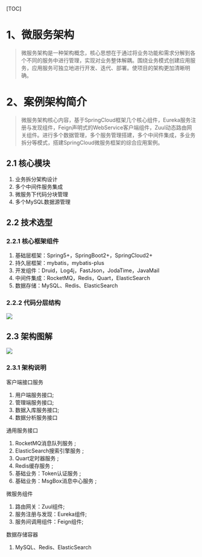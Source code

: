[TOC]

# 1、微服务架构
>微服务架构是一种架构概念，核心思想在于通过将业务功能和需求分解到各个不同的服务中进行管理，实现对业务整体解耦。围绕业务模式创建应用服务，应用服务可独立地进行开发、迭代、部署。使项目的架构更加清晰明确。

# 2、案例架构简介
> 微服务架构核心内容，基于SpringCloud框架几个核心组件，Eureka服务注册与发现组件，Feign声明式的WebService客户端组件，Zuul动态路由网关组件。进行多个数据管理，多个服务管理搭建，多个中间件集成，多业务拆分等模式，搭建SpringCloud微服务框架的综合应用案例。

## 2.1 核心模块

1. 业务拆分架构设计
2. 多个中间件服务集成
3. 微服务下代码分块管理
4. 多个MySQL数据源管理

## 2.2 技术选型
### 2.2.1 核心框架组件

1. 基础层框架：Spring5+，SpringBoot2+，SpringCloud2+
2. 持久层框架：mybatis，mybatis-plus
3. 开发组件：Druid，Log4j，FastJson，JodaTime，JavaMail
4. 中间件集成：RocketMQ，Redis，Quart，ElasticSearch
5. 数据存储：MySQL、Redis、ElasticSearch

### 2.2.2 代码分层结构
![](https://mmbiz.qpic.cn/mmbiz_jpg/uUIibyNXbAvC1wOvNmueY4KlqBREeZ7RD5VvqjoNfnde9vicHLIJX1TABknEcV4NVgZMvMkdt0JxgTiacme0mKjjQ/640?wx_fmt=jpeg&tp=webp&wxfrom=5&wx_lazy=1&wx_co=1)

## 2.3 架构图解
![](https://mmbiz.qpic.cn/mmbiz_jpg/uUIibyNXbAvC1wOvNmueY4KlqBREeZ7RD2HZibibbBe9oHb35pzLVxQLxgmg8ccl8bm5jstMTWEpaicMh8H7RwQibIg/640?wx_fmt=jpeg&tp=webp&wxfrom=5&wx_lazy=1&wx_co=1)

### 2.3.1 架构说明
客户端接口服务

1. 用户端服务接口;
2. 管理端服务接口;
3. 数据入库服务接口;
4. 数据分析服务接口

通用服务接口

1. RocketMQ消息队列服务 ;
2. ElasticSearch搜索引擎服务 ;
3. Quart定时器服务 ;
4. Redis缓存服务 ;
5. 基础业务：Token认证服务 ;
6. 基础业务：MsgBox消息中心服务 ;

微服务组件

1. 路由网关：Zuul组件;
2. 服务注册与发现：Eureka组件;
3. 服务间调用组件：Feign组件;

数据存储容器

1. MySQL、Redis、ElasticSearch


